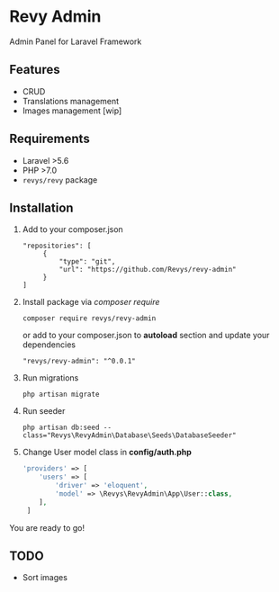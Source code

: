 # Revy Admin

Admin Panel for Laravel Framework

## Features
- CRUD
- Translations management
- Images management [wip]

## Requirements
- Laravel >5.6
- PHP >7.0
- ``revys/revy`` package

## Installation

1. Add to your composer.json
    ```
    "repositories": [
         {
             "type": "git",
             "url": "https://github.com/Revys/revy-admin"
         }
    ]
    ```
3. Install package via *composer require*
    ```
    composer require revys/revy-admin
    ```
    or add to your composer.json to **autoload** section and update your dependencies
    ```
    "revys/revy-admin": "^0.0.1"
    ```
4. Run migrations
    ```
    php artisan migrate
    ```
5. Run seeder
    ```
    php artisan db:seed --class="Revys\RevyAdmin\Database\Seeds\DatabaseSeeder"
    ```
6. Change User model class in **config/auth.php**
    ```php
    'providers' => [
        'users' => [
            'driver' => 'eloquent',
            'model' => \Revys\RevyAdmin\App\User::class,
        ],
     ]
    ```
    
You are ready to go!


## TODO
- Sort images